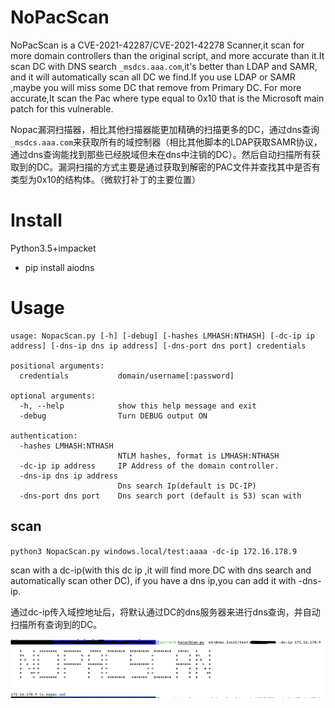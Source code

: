 # NoPacScan

NoPacScan is a CVE-2021-42287/CVE-2021-42278 Scanner,it  scan for more domain controllers than the original script, and more accurate than it.It scan DC with DNS search `_msdcs.aaa.com`,it's better than LDAP and SAMR, and it will automatically scan all DC we find.If you use LDAP or SAMR ,maybe you will miss some DC that remove from Primary DC. For more accurate,It scan the Pac where type equal to 0x10 that is the Microsoft main patch for this vulnerable.

Nopac漏洞扫描器，相比其他扫描器能更加精确的扫描更多的DC，通过dns查询`_msdcs.aaa.com`来获取所有的域控制器（相比其他脚本的LDAP获取SAMR协议，通过dns查询能找到那些已经脱域但未在dns中注销的DC）。然后自动扫描所有获取到的DC。漏洞扫描的方式主要是通过获取到解密的PAC文件并查找其中是否有类型为0x10的结构体。（微软打补丁的主要位置）

# Install

Python3.5+impacket

* pip install aiodns

# Usage

```
usage: NopacScan.py [-h] [-debug] [-hashes LMHASH:NTHASH] [-dc-ip ip address] [-dns-ip dns ip address] [-dns-port dns port] credentials

positional arguments:
  credentials           domain/username[:password]

optional arguments:
  -h, --help            show this help message and exit
  -debug                Turn DEBUG output ON

authentication:
  -hashes LMHASH:NTHASH
                        NTLM hashes, format is LMHASH:NTHASH
  -dc-ip ip address     IP Address of the domain controller.
  -dns-ip dns ip address
                        Dns search Ip(default is DC-IP)
  -dns-port dns port    Dns search port (default is 53) scan with 
```

## scan

`python3 NopacScan.py windows.local/test:aaaa -dc-ip 172.16.178.9`

scan with a dc-ip(with this dc ip ,it will find more DC with dns search and automatically scan other DC), if you have a dns ip,you can add it with -dns-ip.

通过dc-ip传入域控地址后，将默认通过DC的dns服务器来进行dns查询，并自动扫描所有查询到的DC。

![image-20220215180717215](./example.png)

